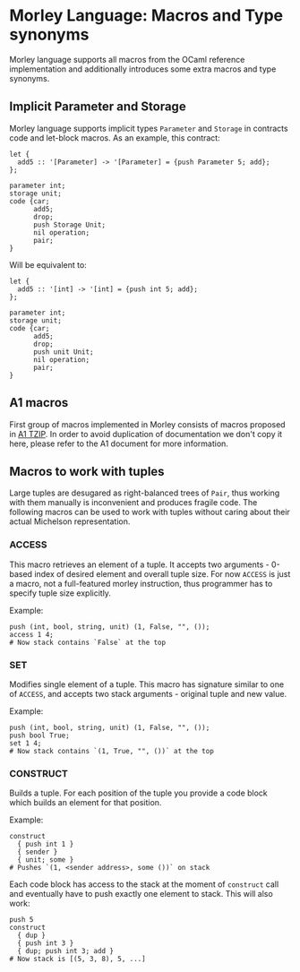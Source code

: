 # Morley Language: Macros and Type synonyms

Morley language supports all macros from the OCaml reference implementation and additionally introduces some extra macros and type synonyms.

## Implicit Parameter and Storage

Morley language supports implicit types `Parameter` and `Storage` in contracts code and let-block macros.
As an example, this contract:
```
let {
  add5 :: '[Parameter] -> '[Parameter] = {push Parameter 5; add};
};

parameter int;
storage unit;
code {car;
      add5;
      drop;
      push Storage Unit;
      nil operation;
      pair;
}
```
Will be equivalent to:
```
let {
  add5 :: '[int] -> '[int] = {push int 5; add};
};

parameter int;
storage unit;
code {car;
      add5;
      drop;
      push unit Unit;
      nil operation;
      pair;
}
```


## A1 macros

First group of macros implemented in Morley consists of macros proposed in [A1 TZIP](https://gitlab.com/tzip/tzip/blob/master/A/A1.md).
In order to avoid duplication of documentation we don't copy it here, please refer to the A1 document for more information.

## Macros to work with tuples

Large tuples are desugared as right-balanced trees of `Pair`, thus working with them manually is inconvenient and produces fragile code.
The following macros can be used to work with tuples without caring about their actual Michelson representation.

### ACCESS

This macro retrieves an element of a tuple.
It accepts two arguments - 0-based index of desired element and overall tuple size.
For now `ACCESS` is just a macro, not a full-featured morley instruction, thus programmer has to specify tuple size explicitly.

Example:
```
push (int, bool, string, unit) (1, False, "", ());
access 1 4;
# Now stack contains `False` at the top
```

### SET

Modifies single element of a tuple.
This macro has signature similar to one of `ACCESS`, and accepts two stack arguments - original tuple and new value.

Example:
```
push (int, bool, string, unit) (1, False, "", ());
push bool True;
set 1 4;
# Now stack contains `(1, True, "", ())` at the top
```

### CONSTRUCT

Builds a tuple.
For each position of the tuple you provide a code block which builds an element for that position.

Example:
```
construct
  { push int 1 }
  { sender }
  { unit; some }
# Pushes `(1, <sender address>, some ())` on stack
```

Each code block has access to the stack at the moment of `construct` call and eventually have to push exactly one element to stack. This will also work:
```
push 5
construct
  { dup }
  { push int 3 }
  { dup; push int 3; add }
# Now stack is [(5, 3, 8), 5, ...]
```
